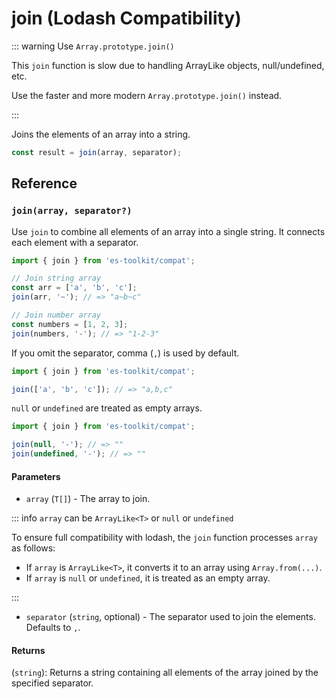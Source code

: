 # join (Lodash Compatibility)

::: warning Use `Array.prototype.join()`

This `join` function is slow due to handling ArrayLike objects, null/undefined, etc.

Use the faster and more modern `Array.prototype.join()` instead.

:::

Joins the elements of an array into a string.

```typescript
const result = join(array, separator);
```

## Reference

### `join(array, separator?)`

Use `join` to combine all elements of an array into a single string. It connects each element with a separator.

```typescript
import { join } from 'es-toolkit/compat';

// Join string array
const arr = ['a', 'b', 'c'];
join(arr, '~'); // => "a~b~c"

// Join number array
const numbers = [1, 2, 3];
join(numbers, '-'); // => "1-2-3"
```

If you omit the separator, comma (`,`) is used by default.

```typescript
import { join } from 'es-toolkit/compat';

join(['a', 'b', 'c']); // => "a,b,c"
```

`null` or `undefined` are treated as empty arrays.

```typescript
import { join } from 'es-toolkit/compat';

join(null, '-'); // => ""
join(undefined, '-'); // => ""
```

#### Parameters

- `array` (`T[]`) - The array to join.

::: info `array` can be `ArrayLike<T>` or `null` or `undefined`

To ensure full compatibility with lodash, the `join` function processes `array` as follows:

- If `array` is `ArrayLike<T>`, it converts it to an array using `Array.from(...)`.
- If `array` is `null` or `undefined`, it is treated as an empty array.

:::

- `separator` (`string`, optional) - The separator used to join the elements. Defaults to `,`.

#### Returns

(`string`): Returns a string containing all elements of the array joined by the specified separator.
